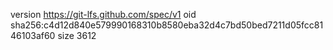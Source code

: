 version https://git-lfs.github.com/spec/v1
oid sha256:c4d12d840e579990168310b8580eba32d4c7bd50bed7211d05fcc8146103af60
size 3612
